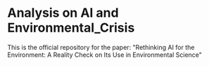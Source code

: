 # Analysis on AI and Environmental_Crisis
This is the official repository for the paper: "Rethinking AI for the Environment: A Reality Check on Its Use in Environmental Science"
